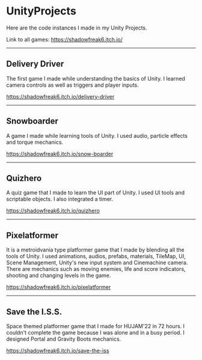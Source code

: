# UnityProjects
Here are the code instances I made in my Unity Projects.

Link to all games:
https://shadowfreak6.itch.io/

-----------------------
Delivery Driver
-----------------------
The first game I made while understanding the basics of Unity. I learned camera controls as well as triggers and player inputs.

https://shadowfreak6.itch.io/delivery-driver

-----------------------
Snowboarder
-----------------------
A game I made while learning tools of Unity. I used audio, particle effects and torque mechanics.

https://shadowfreak6.itch.io/snow-boarder

-----------------------
Quizhero
-----------------------
A quiz game that I made to learn the UI part of Unity. I used UI tools and scriptable objects. I also integrated a timer.

https://shadowfreak6.itch.io/quizhero

-----------------------
Pixelatformer
-----------------------
It is a metroidvania type platformer game that I made by blending all the tools of Unity. 
I used animations, audios, prefabs, materials, TileMap, UI, Scene Management, Unity's new input system and Cinemachine camera. 
There are mechanics such as moving enemies, life and score indicators, shooting and changing levels in the game.

https://shadowfreak6.itch.io/pixelatformer

-----------------------
Save the I.S.S.
-----------------------
Space themed platformer game that I made for HUJAM'22 in 72 hours. 
I couldn't complete the game because I was alone and in a busy period. 
I designed Portal and Gravity Boots mechanics.

https://shadowfreak6.itch.io/save-the-iss
